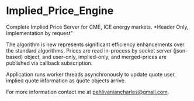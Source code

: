 # Implied_Price_Engine

Complete Implied Price Server for CME, ICE energy markets. *Header Only, Implementation by request"

The algorithm is new represents significant efficiency enhancements over
the standard algorithms. Prices are read in-process by socket server
(json-based) object, and user-only, implied-only, and merged-prices
are published via callback subscription.

Application runs worker threads asynchronously to update quote user,
implied quote information as quote objects arrive. 

For more information contact me at pehlivaniancharles@gmail.com.
